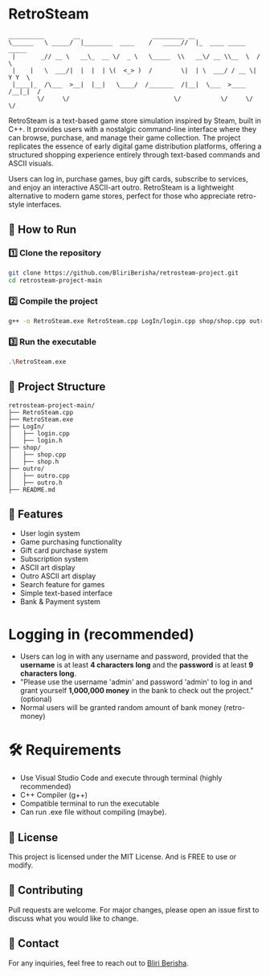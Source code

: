 # RetroSteam

```
__________        __                    _________ __                         
\______   \ _____/  |________  ____    /   _____//  |_  ____ _____    _____  
 |       _// __ \   __\_  __ \/  _ \   \_____  \\   __\/ __ \\__  \  /     \ 
 |    |   \  ___/|  |  |  | \(  <_> )  /        \|  | \  ___/ / __ \|  Y Y  \
 |____|_  /\___  >__|  |__|   \____/  /_______  /|__|  \___  >____  /__|_|  /
        \/     \/                             \/           \/     \/      \/ 
```

RetroSteam is a text-based game store simulation inspired by Steam, built in C++. It provides users with a nostalgic command-line interface where they can browse, purchase, and manage their game collection. The project replicates the essence of early digital game distribution platforms, offering a structured shopping experience entirely through text-based commands and ASCII visuals.

Users can log in, purchase games, buy gift cards, subscribe to services, and enjoy an interactive ASCII-art outro. RetroSteam is a lightweight alternative to modern game stores, perfect for those who appreciate retro-style interfaces.

## 🚀 How to Run

### 1️⃣ Clone the repository
```sh
git clone https://github.com/BliriBerisha/retrosteam-project.git
cd retrosteam-project-main
```

### 2️⃣ Compile the project
```sh
g++ -o RetroSteam.exe RetroSteam.cpp LogIn/login.cpp shop/shop.cpp outro/outro.cpp
```

### 3️⃣ Run the executable
```sh
.\RetroSteam.exe
```

## 📂 Project Structure
```
retrosteam-project-main/
├── RetroSteam.cpp
├── RetroSteam.exe
├── LogIn/
│   ├── login.cpp
│   ├── login.h
├── shop/
│   ├── shop.cpp
│   ├── shop.h
├── outro/
│   ├── outro.cpp
│   ├── outro.h
├── README.md
```

## 🔧 Features
- User login system
- Game purchasing functionality
- Gift card purchase system
- Subscription system
- ASCII art display
- Outro ASCII art display
- Search feature for games
- Simple text-based interface
- Bank & Payment system

# Logging in (recommended)
- Users can log in with any username and password, provided that the **username** is at least **4 characters long** and the **password** is at least **9 characters long**.
- "Please use the username 'admin' and password 'admin' to log in and grant yourself **1,000,000 money** in the bank to check out the project." (optional)
- Normal users will be granted random amount of bank money (retro-money)

# 🛠 Requirements
- Use Visual Studio Code and execute through terminal (highly recommended)
- C++ Compiler (g++)
- Compatible terminal to run the executable
- Can run .exe file without compiling (maybe).

## 📜 License
This project is licensed under the MIT License. And is FREE to use or modify.

## 🤝 Contributing
Pull requests are welcome. For major changes, please open an issue first to discuss what you would like to change.

## 📧 Contact
For any inquiries, feel free to reach out to [Bliri Berisha](https://github.com/BliriBerisha).


